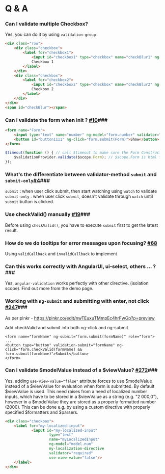 Q & A
=====
### Can I validate multiple Checkbox?

Yes, you can do it by using `validation-group`

```html
<div class="row">
    <div class="checkbox">
        <label for="checkbox1">
            <input id="checkbox1" type="checkbox" name="checkBlur1" ng-model="form5.check1" validator="required" validation-group="checkBlur"/>
            Checkbox 1
        </label>
    </div>
    <div class="checkbox">
        <label for="checkbox2">
            <input id="checkbox2" type="checkbox" name="checkBlur2" ng-model="form5.check2" validator="required" validation-group="checkBlur"/>
            Checkbox 2
        </label>
    </div>
</div>
<span id="checkBlur"></span>
```

### Can I validate the form when init ? [#10](https://github.com/huei90/angular-validation/issues/10)###

```html
<form name="Form">
    <input type="text" name="number" ng-model="form.number" validator="number"/>
    <button id="button1111" ng-click="form.submit(Form)">Show</button>
</form>
```
```javascript
$timeout(function () { // call $timeout to make sure the Form Constructor is generated
    $validationProvider.validate($scope.Form); // $scope.Form is html form name `Form Constructor`
});
```

### What's the differentiate between validator-method `submit` and `submit-only`[#4](https://github.com/huei90/angular-validation/issues/4)###

`submit` : when user click submit, then start watching using `watch` to validate<br/>
`submit-only` : when user click `submit`, doesn't validate through `watch` until `submit` button is clicked.

### Use checkValid() manually [#19](https://github.com/huei90/angular-validation/issues/19)###

Before using `checkValid()`, you have to execute `submit` first to get the latest result.

### How do we do tooltips for error messages upon focusing? [#68](https://github.com/huei90/angular-validation/issues/68#issuecomment-86445467)

Using `validCallback` and `invalidCallback` to implement

### Can this works correctly with AngularUI, ui-select, others ... ?###

Yes, `angular-validation` works perfectly with other directive. (isolation scope). Find out more from the demo page.

### Working with `ng-submit` and submitting with enter, not click [#247](https://github.com/huei90/angular-validation/issues/247)###

As per plnkr - https://plnkr.co/edit/nwTEuxuTMmpEc4hrFwGp?p=preview

Add checkValid and submit into both ng-click and ng-submit

```
<form name="formName" ng-submit="form.submit(formName)" role="form">
...
<button type="button" validation-submit="formName" ng-click="form.checkValid(formName) && form.submit(formName)">Submit</button>
</form>
```

### Can I validate $modelValue instead of a $viewValue? [#272](https://github.com/huei90/angular-validation/pull/272)###

Yes, adding `use-view-value="false"` attribute forces to use $modelValue instead of a $viewValue for evaluation when form is submitted. By default $viewValue is used. This need raises from a need of localized number inputs, which have to be stored in a $viewValue as a string (e.g. "2 000,0"), however in a $modelValue they are stored as a properly formatted number (2000). This can be done e.g. by using a custom directive with properly specified $formatters and $parsers.

```html
<div class="checkbox">
    <label for="my-localized-input">
            <input id="my-localized-input"
                    type="text"
                    name="myLocalizedInput"
                    ng-model="model.num"
                    my-localization-directive
                    validator="required"
                    use-view-value="false"/>
    </label>
</div>
```

